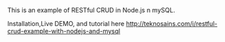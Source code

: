 This is an example of RESTful CRUD in Node.js n mySQL.

Installation,Live DEMO, and tutorial here http://teknosains.com/i/restful-crud-example-with-nodejs-and-mysql
